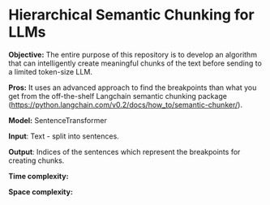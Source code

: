# Hierarchical Semantic Chunking for LLMs

**Objective:**
The entire purpose of this repository is to develop an algorithm that can intelligently create meaningful chunks of the text before sending to a limited token-size LLM.

**Pros:**
It uses an advanced approach to find the breakpoints than what you get from the off-the-shelf Langchain semantic chunking package (https://python.langchain.com/v0.2/docs/how_to/semantic-chunker/).

**Model:** SentenceTransformer

**Input**: Text -  split into sentences.

**Output**: Indices of the sentences which represent the breakpoints for creating chunks.

**Time complexity:**

**Space complexity:**



